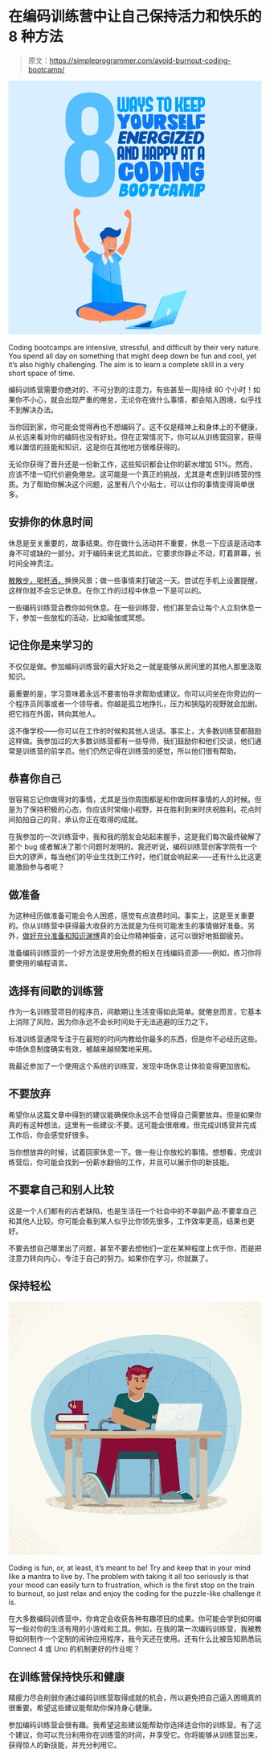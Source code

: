 # 在编码训练营中让自己保持活力和快乐的 8 种方法

> 原文：<https://simpleprogrammer.com/avoid-burnout-coding-bootcamp/>

![avoid burnout coding bootcamp](img/93f574510c2a1f3eba436fce38bdd786.png)

Coding bootcamps are intensive, stressful, and difficult by their very nature. You spend all day on something that might deep down be fun and cool, yet it’s also highly challenging. The aim is to learn a complete skill in a very short space of time.

编码训练营需要你绝对的、不可分割的注意力，有些甚至一周持续 80 个小时！如果你不小心，就会出现严重的倦怠，无论你在做什么事情，都会陷入困境，似乎找不到解决办法。

当你回到家，你可能会觉得再也不想编码了。这不仅是精神上和身体上的不健康，从长远来看对你的编码也没有好处。但在正常情况下，你可以从训练营回家，获得难以置信的技能和知识，这是你在其他地方很难获得的。

无论你获得了晋升还是一份新工作，这些知识都会让你的薪水增加 51%。然而，应该不惜一切代价避免倦怠。这可能是一个真正的挑战，尤其是考虑到训练营的性质。为了帮助你解决这个问题，这里有八个小贴士，可以让你的事情变得简单很多。

## 安排你的休息时间

休息是至关重要的，故事结束。你在做什么活动并不重要，休息一下应该是活动本身不可或缺的一部分。对于编码来说尤其如此，它要求你静止不动，盯着屏幕，长时间全神贯注。

[散散步，喝杯酒，](https://simpleprogrammer.com/productivity-proactivity/)换换风景；做一些事情来打破这一天。尝试在手机上设置提醒，这样你就不会忘记休息。在你工作的过程中休息一下是可以的。

一些编码训练营会教你如何休息。在一些训练营，他们甚至会让每个人立刻休息一下，参加一些放松的活动，比如瑜伽或冥想。

## 记住你是来学习的

不仅仅是做。参加编码训练营的最大好处之一就是能够从房间里的其他人那里汲取知识。

最重要的是，学习意味着永远不要害怕寻求帮助或建议。你可以问坐在你旁边的一个程序员同事或者一个领导者。你越是孤立地挣扎，压力和狭隘的视野就会加剧。把它挡在外面，转向其他人。

这不像学校——你可以在工作的时候和其他人说话。事实上，大多数训练营都鼓励这样做。我参加过的大多数训练营都有一些导师，我们鼓励你和他们交谈，他们通常是训练营的前学员。他们仍然记得在训练营的感觉，所以他们很有帮助。

## 恭喜你自己

很容易忘记你做得对的事情，尤其是当你周围都是和你做同样事情的人的时候。但是为了保持积极的心态，你应该时常缩小视野，并在胜利到来时庆祝胜利。花点时间拍拍自己的背，承认你正在取得的成就。

在我参加的一次训练营中，我和我的朋友会站起来握手，这是我们每次最终破解了那个 bug 或者解决了那个问题时发明的。我还听说，编码训练营创客学院有一个巨大的锣声，每当他们的毕业生找到工作时，他们就会响起来——还有什么比这更能激励参与者呢？

## 做准备

为这种经历做准备可能会令人困惑，感觉有点浪费时间。事实上，这是至关重要的。你从训练营中获得最大收获的方法就是为任何可能发生的事情做好准备。另外，[做好充分准备和知识渊博](https://www.amazon/dp/0091929784/makithecompsi-20)真的会让你精神振奋，这可以很好地抵御疲劳。

准备编码训练营的一个好方法是使用免费的相关在线编码资源——例如，练习你将要使用的编程语言。

## 选择有间歇的训练营

作为一名训练营项目的程序员，间歇期让生活变得如此简单。就倦怠而言，它基本上消除了风险，因为你永远不会长时间处于无法逃避的压力之下。

标准训练营通常专注于在最短的时间内教给你最多的东西，但是你不必经历这些。中场休息制度确实有效，被越来越频繁地采用。

我最近参加了一个使用这个系统的训练营，发现中场休息让体验变得更加放松。

## 不要放弃

希望你从这篇文章中得到的建议能确保你永远不会觉得自己需要放弃。但是如果你真的有这种想法，这里有一些建议:不要。这可能会很艰难，但完成训练营并完成工作后，你会感觉好很多。

当你想放弃的时候，试着回家休息一下。做一些让你放松的事情。想想看，完成训练营后，你可能会找到一份薪水翻倍的工作，并且可以展示你的新技能。

## 不要拿自己和别人比较

这是一个人们都有的古老缺陷，也是生活在一个社会中的不幸副产品:不要拿自己和其他人比较。你可能会看到某人似乎比你领先很多，工作效率更高，结果也更好。

不要去想自己哪里出了问题，甚至不要去想他们一定在某种程度上优于你，而是把注意力转向内心，专注于自己的努力。如果你在学习，你就赢了。

## 保持轻松

![](img/7deae412a633f6ee4b6e93b866c652b0.png)

Coding is fun, or, at least, it’s meant to be! Try and keep that in your mind like a mantra to live by. The problem with taking it all too seriously is that your mood can easily turn to frustration, which is the first stop on the train to burnout, so just relax and enjoy the coding for the puzzle-like challenge it is.

在大多数编码训练营中，你肯定会收获各种有趣项目的成果。你可能会学到如何编写一些对你的生活有用的小游戏和工具。例如，在我的第一次编码训练营，我被教导如何制作一个定制的闹钟应用程序，我今天还在使用。还有什么比被告知熟悉玩 Connect 4 或 Uno 的机制更好的作业呢？

## 在训练营保持快乐和健康

精疲力尽会削弱你通过编码训练营取得成就的机会，所以避免把自己逼入困境真的很重要。希望这些建议能帮助你保持身心健康。

参加编码训练营会很有趣。我希望这些建议能帮助你选择适合你的训练营。有了这个建议，你可以充分利用你在训练营的时间，并享受它。你将能够从训练营出来，获得惊人的新技能，并充分利用它。